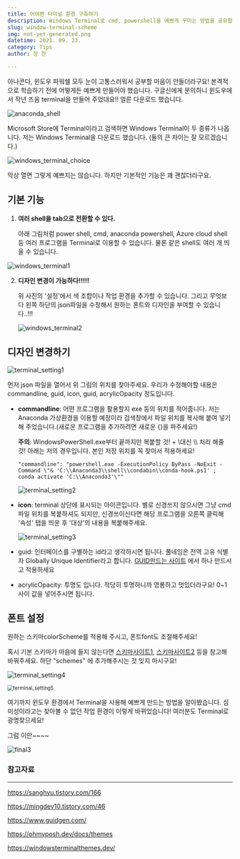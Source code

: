 ```yaml
---
title: 어여쁜 터미널 환경 구축하기
description: Windows Terminal로 cmd, powershell을 예쁘게 꾸미는 방법을 공유합니다.
slug: window-terminal-scheme
img: not-yet-generated.png
datetime: 2021. 09. 23.
category: Tips
author: 정 찬

---
```




아나콘다, 윈도우 파워쉘 모두 눈이 고통스러워서 공부할 마음이 안들더라구요! 본격적으로 학습하기 전에 어떻게든 예쁘게 만들어야 했습니다. 구글신에게 문의하니 윈도우에서 작년 즈음 terminal을 만들어 주었대요!! 얼른 다운로드 했습니다.

![anaconda_shell](/window-terminal-scheme/anaconda_shell.PNG)

Microsoft Store에 Terminal이라고 검색하면 Windows Terminal이 두 종류가 나옵니다. 저는 Windows Terminal을 다운로드 했습니다. (둘의 큰 차이는 잘 모르겠습니다.)



![windows_terminal_choice](/window-terminal-scheme/windows_terminal_choice.png)

막상 열면 그렇게 예쁘지는 않습니다. 하지만 기본적인 기능은 꽤 괜찮더라구요.



## 기본 기능

1. **여러 shell을 tab으로 전환할 수 있다.**

   아래 그림처럼 power shell, cmd, anaconda powershell, Azure cloud shell 등 여러 프로그램을 Terminal로 이용할 수 있습니다. 물론 같은 shell도 여러 개 띄울 수 있습니다.

![windows_terminal1](/window-terminal-scheme/windows_terminal1.png)



2. **디자인 변경이 가능하다!!!!!**

   위 사진의 '설정'에서 색 조합이나 작업 환경을 추가할 수 있습니다. 그리고 무엇보다 왼쪽 하단의 json파일을 수정해서 원하는 폰트와 디자인을 부여할 수 있습니다..!!!

   ![windows_terminal2](/window-terminal-scheme/windows_terminal2.png)



## 디자인 변경하기

![terminal_setting1](/window-terminal-scheme/terminal_setting1.PNG)

먼저 json 파일을 열어서 위 그림의 위치를 찾아주세요. 우리가 수정해야할 내용은 commandline, guid, icon, guid, acrylicOpacity 정도입니다.

- **commandline**: 어떤 프로그램을 활용할지 exe 등의 위치를 적어줍니다. 저는 Anaconda 가상환경을 이용할 예정이라 검색창에서 파일 위치를 복사해 붙여 넣기 해 주었습니다.(새로운 프로그램을 추가하려면 새로운 {}을 파주세요!)

  **주의**: WindowsPowerShell.exe부터 끝까지만 복붙할 것! + \대신 \\\ 처리 해줄 것! 아래는 저의 경우입니다. 본인 저장 위치를 꼭 찾아서 적용하세요!

  `"commandline": "powershell.exe -ExecutionPolicy ByPass -NoExit -Command \"& 'C:\\Anaconda3\\shell\\condabin\\conda-hook.ps1' ; conda activate 'C:\\Anaconda3'\""`

  ![terminal_setting2](/window-terminal-scheme/terminal_setting2.png)



- **icon**: terminal 상단에 표시되는 아이콘입니다. 별로 신경쓰지 않으시면 그냥 cmd 파일 위치를 복붙하셔도 되지만, 신경쓰이신다면 해당 프로그램을 오른쪽 클릭해 '속성' 탭을 띄운 후 '대상'의 내용을 복붙해주세요.

  ![terminal_setting3](/window-terminal-scheme/terminal_setting3.png)



- guid: 인터페이스를 구별하는 id라고 생각하시면 됩니다. 풀네임은 전역 고유 식별자 Globally Unique Identifier라고 합니다. [GUID만드는 사이트](https://www.guidgen.com/) 에서 하나 만드시고 적용하세요
- acrylicOpacity: 투명도 입니다. 적당히 투명하니까 영롱하고 멋있더라구요! 0~1사이 값을 넣어주시면 됩니다.



## 폰트 설정

원하는 스키마colorScheme를 적용해 주시고, 폰트font도 조절해주세요!

혹시 기본 스키마가 마음에 들지 않는다면 [스키마사이트1](https://ohmyposh.dev/docs/themes), [스키마사이트2](https://windowsterminalthemes.dev/) 등을 참고해 바꿔주세요. 하단 "schemes" 에 추가해주시는 것 잊지 마시구요!

![terminal_setting4](/window-terminal-scheme/terminal_setting4.PNG)

<img src="/window-terminal-scheme/terminal_setting5.png" alt="terminal_setting5" style="zoom:80%;" />



여기까지 윈도우 환경에서 Terminal을 사용해 예쁘게 만드는 방법을 알아봤습니다. 심미성이라고는 찾아볼 수 없던 작업 환경이 이렇게 바뀌었습니다! 여러분도 Terminal로 광명찾으세요!

그럼 이만~~~~

![final3](/window-terminal-scheme/final3.png)





### 참고자료

---

https://sanghyu.tistory.com/166

https://mingdev10.tistory.com/46

https://www.guidgen.com/

https://ohmyposh.dev/docs/themes

https://windowsterminalthemes.dev/